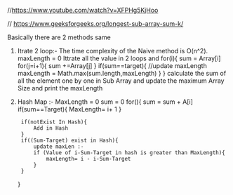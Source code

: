 //https://www.youtube.com/watch?v=XFPHg5KjHoo

// https://www.geeksforgeeks.org/longest-sub-array-sum-k/

Basically there are 2 methods same 
1. Itrate 2 loop:-
     The time complexity of the Naive method is O(n^2).
     maxLength = 0 
     Ittrate all the value in 2 loops and 
     for(i){
         sum = Array[i]
         for(j=i+1){
             sum +=Array[j]
         }
         if(sum==target){
             //update maxLength
             maxLength = Math.max(sum.length,maxLength)
         }
     }
     calculate the sum of all the element one by one in Sub Array and update the maximum Array Size and print the maxLength
2. Hash Map  :- 
    MaxLength = 0
    sum = 0
    for(){
        sum = sum + A[i]
        if(sum==Target){
            MaxLength= i+ 1
        }

        if(notExist In Hash){
            Add in Hash
        }
        if((Sum-Target) exist in Hash){
            update maxLen :- 
            if (Value of i-Sum-Target in hash is greater than MaxLength){
                maxLength= i - i-Sum-Target
            }
        }
    }
    
    
